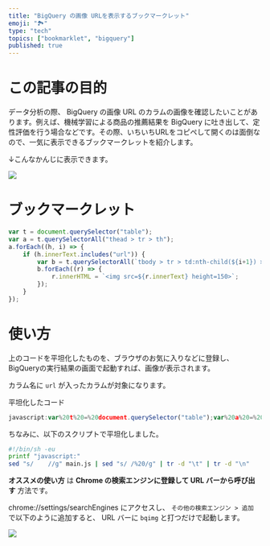 ```yaml
---
title: "BigQuery の画像 URLを表示するブックマークレット"
emoji: "🏞️"
type: "tech"
topics: ["bookmarklet", "bigquery"]
published: true
---
```


# この記事の目的

データ分析の際、 BigQuery の画像 URL のカラムの画像を確認したいことがあります。例えば、機械学習による商品の推薦結果を BigQuery に吐き出して、定性評価を行う場合などです。その際、いちいちURLをコピペして開くのは面倒なので、一気に表示できるブックマークレットを紹介します。

↓こんなかんじに表示できます。

![](https://storage.googleapis.com/zenn-user-upload/56pwfhumnms8bsu6pfw0g8jkggv7)


# ブックマークレット

```js
var t = document.querySelector("table");
var a = t.querySelectorAll("thead > tr > th");
a.forEach((h, i) => {
    if (h.innerText.includes("url")) {
        var b = t.querySelectorAll(`tbody > tr > td:nth-child(${i+1}) > div`);
        b.forEach((r) => {
            r.innerHTML = `<img src=${r.innerText} height=150>`;
        });
    }
});
```

# 使い方

上のコードを平坦化したものを、ブラウザのお気に入りなどに登録し、BigQueryの実行結果の画面で起動すれば、画像が表示されます。

カラム名に `url` が入ったカラムが対象になります。

平坦化したコード

```js
javascript:var%20t%20=%20document.querySelector("table");var%20a%20=%20t.querySelectorAll("thead%20>%20tr%20>%20th");a.forEach((h,%20i)%20=>%20{if%20(h.innerText.includes("url"))%20{var%20b%20=%20t.querySelectorAll(`tbody%20>%20tr%20>%20td:nth-child(${i+1})%20>%20div`);b.forEach((r)%20=>%20{r.innerHTML%20=%20`<img%20src=${r.innerText}%20height=150>`;});}});
```

ちなみに、以下のスクリプトで平坦化しました。

```sh
#!/bin/sh -eu
printf "javascript:"
sed "s/    //g" main.js | sed "s/ /%20/g" | tr -d "\t" | tr -d "\n"
```

**オススメの使い方** は **Chrome の検索エンジンに登録して URL バーから呼び出す** 方法です。

chrome://settings/searchEngines にアクセスし、 `その他の検索エンジン > 追加` で以下のように追加すると、 URL バーに `bqimg` と打つだけで起動します。

![](https://storage.googleapis.com/zenn-user-upload/cle9qxhchxssvegbfelu6o5tz0vh)

